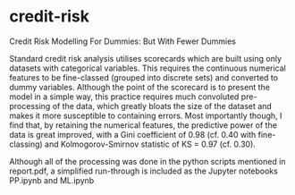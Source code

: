 # credit-risk
Credit Risk Modelling For Dummies: But With Fewer Dummies

Standard credit risk analysis utilises scorecards which are built using only datasets with
categorical variables. This requires the continuous numerical features to be fine-classed (grouped
into discrete sets) and converted to dummy variables. Although the point of the scorecard is to
present the model in a simple way, this practice requires much convoluted pre-processing of the
data, which greatly bloats the size of the dataset and makes it more susceptible to containing
errors. Most importantly though, I find that, by retaining the numerical features, the predictive
power of the data is great improved, with a Gini coefficient of 0.98 (cf. 0.40 with fine-classing)
and Kolmogorov-Smirnov statistic of KS = 0.97 (cf. 0.30).

Although all of the processing was done in the python scripts mentioned in report.pdf, a simplified 
run-through is included as the Jupyter notebooks PP.ipynb and ML.ipynb
